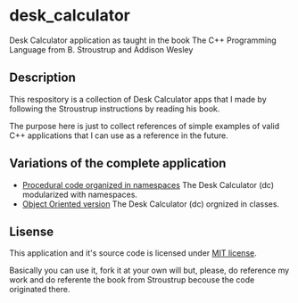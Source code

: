 # desk_calculator

Desk Calculator application as taught in the book The C++ Programming Language from B. Stroustrup and Addison Wesley

## Description

This respository is a collection of Desk Calculator apps that I made by following the Stroustrup instructions by reading his book.

The purpose here is just to collect references of simple examples of valid C++ applications that I can use as a reference in the future.

## Variations of the complete application

* [Procedural code organized in namespaces](https://github.com/fabio-blanco/desk_calculator/tree/main/chapter_9) The Desk Calculator (dc) modularized with namespaces.
* [Object Oriented version](https://github.com/fabio-blanco/desk_calculator/tree/main/oop_calc) The Desk Calculator (dc) orgnized in classes.

## Lisense

This application and it's source code is licensed under [MIT license](https://github.com/fabio-blanco/desk_calculator/blob/main/LICENSE).

Basically you can use it, fork it at your own will but, please, do reference my work and do referente the book from Stroustrup becouse the code originated there.

